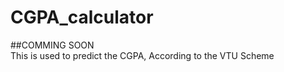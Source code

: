 # CGPA_calculator<br>
##COMMING SOON<br>
This is used to predict the CGPA, According to the VTU Scheme
